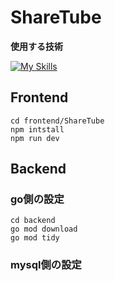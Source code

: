 # ShareTube

**使用する技術**

[![My Skills](https://skillicons.dev/icons?i=go,typescript,react,vite,mysql,docker)](https://skillicons.dev)

## Frontend

```
cd frontend/ShareTube
npm intstall
npm run dev
```

## Backend

### go側の設定

```
cd backend
go mod download
go mod tidy
```

### mysql側の設定
